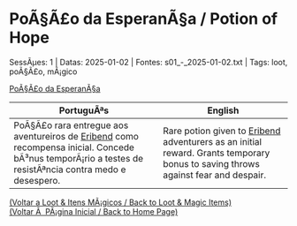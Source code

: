 ﻿
# PoÃ§Ã£o da EsperanÃ§a / Potion of Hope

SessÃµes: 1 | Datas: 2025-01-02 | Fontes: s01_-_2025-01-02.txt | Tags: loot, poÃ§Ã£o, mÃ¡gico

[PoÃ§Ã£o da EsperanÃ§a](pocao_da_esperanca.png)

| PortuguÃªs | English |
|-----------|---------|
| PoÃ§Ã£o rara entregue aos aventureiros de [Eribend](eribend.md) como recompensa inicial. Concede bÃ³nus temporÃ¡rio a testes de resistÃªncia contra medo e desespero. | Rare potion given to [Eribend](eribend.md) adventurers as an initial reward. Grants temporary bonus to saving throws against fear and despair. |

[(Voltar a Loot & Itens MÃ¡gicos / Back to Loot & Magic Items)](loot.md)  
[(Voltar Ã  PÃ¡gina Inicial / Back to Home Page)](../../home.md)


























